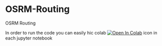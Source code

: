 # OSRM-Routing
OSRM Routing 

In order to run the code you can easily hic colab 
[![Open In Colab](https://colab.research.google.com/assets/colab-badge.svg)](https://colab.research.google.com/github/mehdihosseinimoghadam/Routing/blob/main/OSRM.ipynb)
icon in each jupyter notebook
